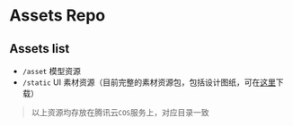 # Assets Repo

## Assets list

- `/asset` 模型资源
- `/static` UI 素材资源（目前完整的素材资源包，包括设计图纸，可在[这里](https://uu8mawlbof.feishu.cn/file/boxcngaoA9BRCnj2oSRpDfOmEeb)下载）

> 以上资源均存放在腾讯云`COS`服务上，对应目录一致
